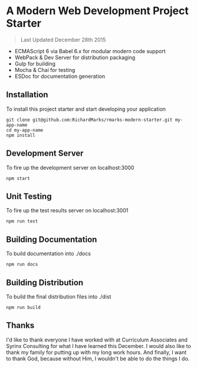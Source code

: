 # A Modern Web Development Project Starter
> Last Updated December 28th 2015

* ECMAScript 6 via Babel 6.x for modular modern code support
* WebPack & Dev Server for distribution packaging
* Gulp for building
* Mocha & Chai for testing
* ESDoc for documentation generation

## Installation
To install this project starter and start developing your application

    git clone git@github.com:RichardMarks/rmarks-modern-starter.git my-app-name
    cd my-app-name
    npm install

## Development Server
To fire up the development server on localhost:3000

    npm start


## Unit Testing
To fire up the test results server on localhost:3001

    npm run test

## Building Documentation
To build documentation into ./docs

    npm run docs

## Building Distribution
To build the final distribution files into ./dist

    npm run build

## Thanks
I'd like to thank everyone I have worked with at Curriculum Associates and Syrinx Consulting for what I have learned this December.
I would also like to thank my family for putting up with my long work hours.
And finally, I want to thank God, because without Him, I wouldn't be able to do the things I do.
